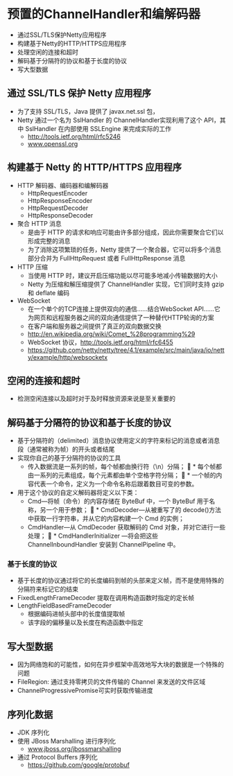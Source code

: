 # 预置的ChannelHandler和编解码器
* 通过SSL/TLS保护Netty应用程序
* 构建基于Netty的HTTP/HTTPS应用程序
* 处理空闲的连接和超时
* 解码基于分隔符的协议和基于长度的协议
* 写大型数据

## 通过 SSL/TLS 保护 Netty 应用程序
* 为了支持 SSL/TLS，Java 提供了 javax.net.ssl 包，
* Netty 通过一个名为 SslHandler 的 ChannelHandler实现利用了这个 API，其中 SslHandler 在内部使用 SSLEngine 来完成实际的工作
	* http://tools.ietf.org/html/rfc5246
	* www.openssl.org

## 构建基于 Netty 的 HTTP/HTTPS 应用程序
* HTTP 解码器、编码器和编解码器
	* HttpRequestEncoder
	* HttpResponseEncoder
	* HttpRequestDecoder
	* HttpResponseDecoder
* 聚合 HTTP 消息
	* 是由于 HTTP 的请求和响应可能由许多部分组成，因此你需要聚合它们以形成完整的消息
	* 为了消除这项繁琐的任务，Netty 提供了一个聚合器，它可以将多个消息部分合并为 FullHttpRequest 或者 FullHttpResponse 消息
* HTTP 压缩
	* 当使用 HTTP 时，建议开启压缩功能以尽可能多地减小传输数据的大小
	* Netty 为压缩和解压缩提供了 ChannelHandler 实现，它们同时支持 gzip 和 deflate 编码
* WebSocket
	* 在一个单个的TCP连接上提供双向的通信……结合WebSocket API……它为网页和远程服务器之间的双向通信提供了一种替代HTTP轮询的方案
	* 在客户端和服务器之间提供了真正的双向数据交换
	* http://en.wikipedia.org/wiki/Comet_%28programming%29
	* WebSocket 协议，http://tools.ietf.org/html/rfc6455
	* https://github.com/netty/netty/tree/4.1/example/src/main/java/io/netty/example/http/websocketx

## 空闲的连接和超时
* 检测空闲连接以及超时对于及时释放资源来说是至关重要的

## 解码基于分隔符的协议和基于长度的协议
* 基于分隔符的（delimited）消息协议使用定义的字符来标记的消息或者消息段（通常被称为帧）的开头或者结尾
* 实现你自己的基于分隔符的协议的工具
	* 传入数据流是一系列的帧，每个帧都由换行符（\n）分隔；
 	* 每个帧都由一系列的元素组成，每个元素都由单个空格字符分隔；
 	* 一个帧的内容代表一个命令，定义为一个命令名称后跟着数目可变的参数。
* 用于这个协议的自定义解码器将定义以下类：
	* Cmd—将帧（命令）的内容存储在 ByteBuf 中，一个 ByteBuf 用于名称，另一个用于参数；
  * CmdDecoder—从被重写了的 decode()方法中获取一行字符串，并从它的内容构建一个 Cmd 的实例；
	* CmdHandler—从 CmdDecoder 获取解码的 Cmd 对象，并对它进行一些处理；
  * CmdHandlerInitializer —将会把这些 ChannelInboundHandler 安装到 ChannelPipeline 中。

### 基于长度的协议
* 基于长度的协议通过将它的长度编码到帧的头部来定义帧，而不是使用特殊的分隔符来标记它的结束
* FixedLengthFrameDecoder 提取在调用构造函数时指定的定长帧
* LengthFieldBasedFrameDecoder 
	* 根据编码进帧头部中的长度值提取帧
	* 该字段的偏移量以及长度在构造函数中指定

## 写大型数据
* 因为网络饱和的可能性，如何在异步框架中高效地写大块的数据是一个特殊的问题
* FileRegion: 通过支持零拷贝的文件传输的 Channel 来发送的文件区域
* ChannelProgressivePromise可实时获取传输进度

## 序列化数据
* JDK 序列化
* 使用 JBoss Marshalling 进行序列化
	* www.jboss.org/jbossmarshalling
* 通过 Protocol Buffers 序列化
	* https://github.com/google/protobuf









